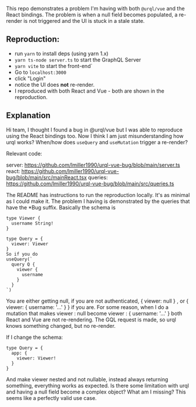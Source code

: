 This repo demonstrates a problem I'm having with both `@urql/vue` and the React bindings. The problem is when a null field becomes populated, a re-render is not triggered and the UI is stuck in a stale state.

## Reproduction:

- run `yarn` to install deps (using yarn 1.x)
- `yarn ts-node server.ts` to start the GraphQL Server
- `yarn vite` to start the front-end`
- Go to `localhost:3000` 
- click "Login"
- notice the UI does **not** re-render.
- I reproduced with both React and Vue - both are shown in the reproduction.

## Explanation

Hi team, I thought I found a bug in @urql/vue but I was able to reproduce using the React bindings too. Now I think I am just misunderstanding how urql works? When/how does `useQuery` and `useMutation` trigger a re-render?

Relevant code:

server: https://github.com/lmiller1990/urql-vue-bug/blob/main/server.ts
react: https://github.com/lmiller1990/urql-vue-bug/blob/main/src/mainReact.tsx
queries: https://github.com/lmiller1990/urql-vue-bug/blob/main/src/queries.ts

The README has instructions to run the reproduction locally. It's as minimal as I could make it.
The problem I having is demonstrated by the queries that have the *Bug suffix. Basically the schema is

```gql
type Viewer { 
  username String!
}

type Query = {
  viewer: Viewer
}
So if you do
useQuery(`
  query Q {
    viewer {
      username
    }
  }
`)
```

You are either getting null, if you are not authenticated, { viewer: null }  , or { viewer: { username: '...' } } if you are.
For some reason, when I do a mutation that makes viewer : null become viewer : { username: '...' } both React and Vue are not re-rendering. The GQL request is made, 
so urql knows something changed, but no re-render.

If I change the schema:

```gql
type Query = {
  app: {
    viewer: Viewer!
  }
}
```

And make viewer nested and not nullable, instead always returning something, everything works as expected. Is there some limitation with urql and having a null field become a complex object? What am I missing? This seems like a perfectly valid use case.

